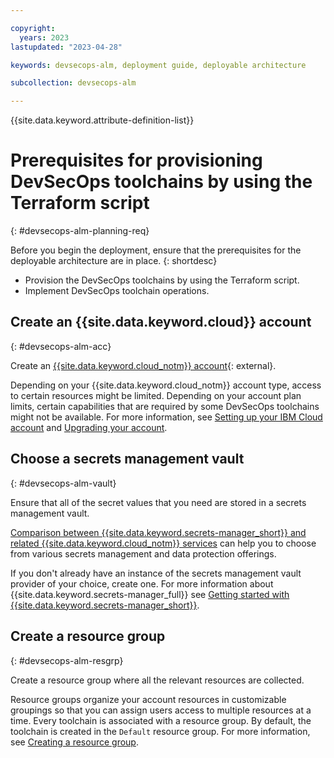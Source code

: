 ```yaml
---

copyright:
  years: 2023
lastupdated: "2023-04-28"

keywords: devsecops-alm, deployment guide, deployable architecture

subcollection: devsecops-alm

---
```


{{site.data.keyword.attribute-definition-list}}

# Prerequisites for provisioning DevSecOps toolchains by using the Terraform script 
{: #devsecops-alm-planning-req}

Before you begin the deployment, ensure that the prerequisites for the deployable architecture are in place.
{: shortdesc}

* Provision the DevSecOps toolchains by using the Terraform script.
* Implement DevSecOps toolchain operations.

## Create an {{site.data.keyword.cloud}} account
{: #devsecops-alm-acc}

Create an [{{site.data.keyword.cloud_notm}} account](https://cloud.ibm.com/registration){: external}. 

Depending on your {{site.data.keyword.cloud_notm}} account type, access to certain resources might be limited. Depending on your account plan limits, certain capabilities that are required by some DevSecOps toolchains might not be available. For more information, see [Setting up your IBM Cloud account](/docs/account?topic=account-account-getting-started) and [Upgrading your account](/docs/account?topic=account-upgrading-account).

## Choose a secrets management vault
{: #devsecops-alm-vault}

Ensure that all of the secret values that you need are stored in a secrets management vault. 

[Comparison between {{site.data.keyword.secrets-manager_short}} and related {{site.data.keyword.cloud_notm}} services](/docs/secrets-manager?topic=secrets-manager-manage-secrets-ibm-cloud) can help you to choose from various secrets management and data protection offerings. 

If you don't already have an instance of the secrets management vault provider of your choice, create one. For more information about {{site.data.keyword.secrets-manager_full}} see [Getting started with {{site.data.keyword.secrets-manager_short}}](https://cloud.ibm.com/docs/secrets-manager?topic=secrets-manager-getting-started).

## Create a resource group
{: #devsecops-alm-resgrp}

Create a resource group where all the relevant resources are collected. 

Resource groups organize your account resources in customizable groupings so that you can assign users access to multiple resources at a time. Every toolchain is associated with a resource group. By default, the toolchain is created in the `Default` resource group. For more information, see [Creating a resource group](/docs/account?topic=account-rgs&interface=ui#create_rgs).


